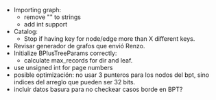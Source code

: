 - Importing graph:
    - remove "" to strings
    - add int support
- Catalog:
    - Stop if having key for node/edge more than X different keys.
- Revisar generador de grafos que envió Renzo.
- Initialize BPlusTreeParams correctly:
    - calculate max_records for dir and leaf.
- use unsigned int for page numbers
- posible optimización: no usar 3 punteros para los nodos del bpt, sino indices del arreglo que pueden ser 32 bits.
- incluir datos basura para no checkear casos borde en BPT?
